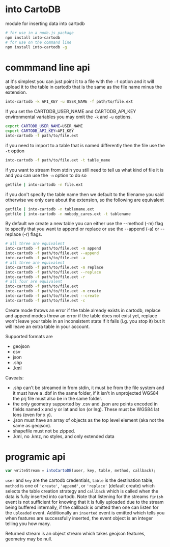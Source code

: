 into CartoDB
===

module for inserting data into cartodb

```bash
# for use in a node.js package
npm install into-cartodb
# for use on the command line
npm install into-cartodb -g
```

# commmand line api

at it's simplest you can just point it to a file with the `-f` option and it will upload it to the table in cartodb that is the same as the file name minus the extension.

```bash
into-cartodb -k API_KEY -u USER_NAME -f path/to/file.ext
```

If you set the CARTODB_USER_NAME and CARTODB_API_KEY environmental variables you may omit the `-k` and `-u` options.

```bash
export CARTODB_USER_NAME=USER_NAME
export CARTODB_API_KEY=API_KEY
into-cartodb -f path/to/file.ext
```

if you need to import to a table that is named differently then the file use the `-t` option

```bash
into-cartodb -f path/to/file.ext -t table_name
```

if you want to stream from stdin you still need to tell us what kind of file it is and you can use the `-n` option to do so

```bash
getfile | into-cartodb -n file.ext
```

if you don't specify the table name then we default to the filename you said otherwise we only care about the extension, so the following are equivalent

```bash
getfile | into-cartodb -n tablename.ext
getfile | into-cartodb -n nobody_cares.ext -t tablename
```

By default we create a new table you can either use the --method (-m) flag to specify that you want to append or replace or use the --append (-a) or --replace (-r) flags.


```bash
# all three are equivalent
into-cartodb -f path/to/file.ext -m append
into-cartodb -f path/to/file.ext --append
into-cartodb -f path/to/file.ext -a
# all three are equivalent
into-cartodb -f path/to/file.ext -m replace
into-cartodb -f path/to/file.ext --replace
into-cartodb -f path/to/file.ext -r
# all four are equivalent
into-cartodb -f path/to/file.ext
into-cartodb -f path/to/file.ext -m create
into-cartodb -f path/to/file.ext --create
into-cartodb -f path/to/file.ext -c
```

Create mode throws an error if the table already exists in cartodb, replace and append modes throw an error if the table does not exist yet, replace won't leave your table in an inconsistent state if it fails (i.g. you stop it) but it will leave an extra table in your account.

Supported formats are

- geojson
- csv
- json
- .shp
- .kml

Caveats:

- .shp can't be streamed in from stdin, it must be from the file system and it must have a .dbf in the same folder, if it isn't in unprojected WGS84 the prj file must also be in the same folder.
- the only geometry supported by .csv and .json are points encoded in fields named x and y or lat and lon (or lng). These must be WGS84 lat lons (even for x y).
- .json must have an array of objects as the top level element (aka not the same as geojson).
- shapefile must not be zipped.
- .kml, no .kmz, no styles, and only extended data

# programic api

```js
var writeStream = intoCartoDB(user, key, table, method, callback);
```

`user` and `key` are the cartodb credentials, `table` is the destination table, `method` is one of `'create'`, `'append'`, or `'replace'` (default create) which selects the table creation strategy and `callback` which is called when the data is fully inserted into cartodb.  Note that listening for the streams `finish` event is not sufficient for knowing that it is fully uploaded due to the stream being buffered internally, if the callback is omitted then one can listen for the `uploaded` event.  Additionally an `inserted` event is emitted which tells you when features are successfully inserted, the event object is an integer telling you how many.

Returned stream is an object stream which takes geojson features, geometry may be null.
